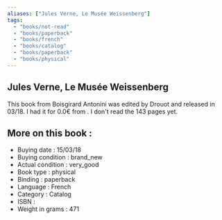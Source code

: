 ```yaml
---
aliases: ["Jules Verne, Le Musée Weissenberg"] 
tags: 
  - "books/not-read" 
  - "books/paperback" 
  - "books/french"
  - "books/catalog"
  - "books/paperback"
  - "books/physical"
---
```



## Jules Verne, Le Musée Weissenberg
This book from Boisgirard Antonini was edited by Drouot and released in 03/18. I had it for 0.0€ from . I don't read the 143 pages yet.

## More on this book :
- Buying date : 15/03/18
- Buying condition : brand_new
- Actual condition : very_good
- Book type : physical
- Binding : paperback
- Language : French
- Category : Catalog
- ISBN : 
- Weight in grams : 471
